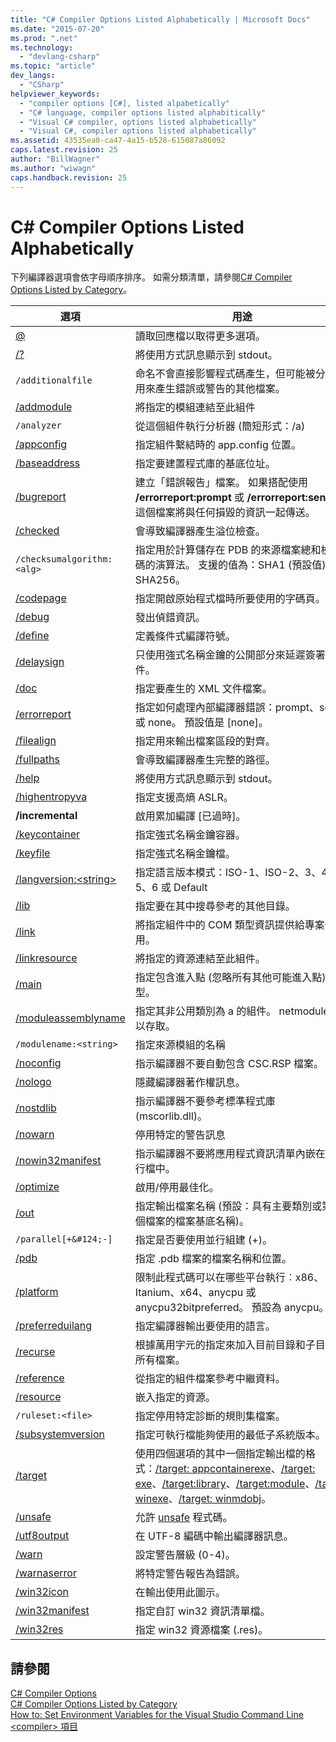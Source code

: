 ```yaml
---
title: "C# Compiler Options Listed Alphabetically | Microsoft Docs"
ms.date: "2015-07-20"
ms.prod: ".net"
ms.technology: 
  - "devlang-csharp"
ms.topic: "article"
dev_langs: 
  - "CSharp"
helpviewer_keywords: 
  - "compiler options [C#], listed alpabetically"
  - "C# language, compiler options listed alphabitically"
  - "Visual C# compiler, options listed alphabetically"
  - "Visual C#, compiler options listed alphabetically"
ms.assetid: 43535ea0-ca47-4a15-b528-615087a86092
caps.latest.revision: 25
author: "BillWagner"
ms.author: "wiwagn"
caps.handback.revision: 25
---
```

# C# Compiler Options Listed Alphabetically
下列編譯器選項會依字母順序排序。  如需分類清單，請參閱[C\# Compiler Options Listed by Category](../../../csharp/language-reference/compiler-options/listed-by-category.md)。  
  
|選項|用途|  
|--------|--------|  
|[@](../../../csharp/language-reference/compiler-options/response-file-compiler-option.md)|讀取回應檔以取得更多選項。|  
|[\/?](../../../csharp/language-reference/compiler-options/help-compiler-option.md)|將使用方式訊息顯示到 stdout。|  
|`/additionalfile`|命名不會直接影響程式碼產生，但可能被分析器用來產生錯誤或警告的其他檔案。|  
|[\/addmodule](../../../csharp/language-reference/compiler-options/addmodule-compiler-option.md)|將指定的模組連結至此組件|  
|`/analyzer`|從這個組件執行分析器 \(簡短形式：\/a\)|  
|[\/appconfig](../../../csharp/language-reference/compiler-options/appconfig-compiler-option.md)|指定組件繫結時的 app.config 位置。|  
|[\/baseaddress](../../../csharp/language-reference/compiler-options/baseaddress-compiler-option.md)|指定要建置程式庫的基底位址。|  
|[\/bugreport](../../../csharp/language-reference/compiler-options/bugreport-compiler-option.md)|建立「錯誤報告」檔案。  如果搭配使用 **\/errorreport:prompt** 或 **\/errorreport:send**，這個檔案將與任何損毀的資訊一起傳送。|  
|[\/checked](../../../csharp/language-reference/compiler-options/checked-compiler-option.md)|會導致編譯器產生溢位檢查。|  
|`/checksumalgorithm:<alg>`|指定用於計算儲存在 PDB 的來源檔案總和檢查碼的演算法。  支援的值為：SHA1 \(預設值\) 或 SHA256。|  
|[\/codepage](../../../csharp/language-reference/compiler-options/codepage-compiler-option.md)|指定開啟原始程式檔時所要使用的字碼頁。|  
|[\/debug](../../../csharp/language-reference/compiler-options/debug-compiler-option.md)|發出偵錯資訊。|  
|[\/define](../../../csharp/language-reference/compiler-options/define-compiler-option.md)|定義條件式編譯符號。|  
|[\/delaysign](../../../csharp/language-reference/compiler-options/delaysign-compiler-option.md)|只使用強式名稱金鑰的公開部分來延遲簽署組件。|  
|[\/doc](../../../csharp/language-reference/compiler-options/doc-compiler-option.md)|指定要產生的 XML 文件檔案。|  
|[\/errorreport](../../../csharp/language-reference/compiler-options/errorreport-compiler-option.md)|指定如何處理內部編譯器錯誤：prompt、send 或 none。  預設值是 \[none\]。|  
|[\/filealign](../../../csharp/language-reference/compiler-options/filealign-compiler-option.md)|指定用來輸出檔案區段的對齊。|  
|[\/fullpaths](../../../csharp/language-reference/compiler-options/fullpaths-compiler-option.md)|會導致編譯器產生完整的路徑。|  
|[\/help](../../../csharp/language-reference/compiler-options/help-compiler-option.md)|將使用方式訊息顯示到 stdout。|  
|[\/highentropyva](../../../csharp/language-reference/compiler-options/highentropyva-compiler-option.md)|指定支援高熵 ASLR。|  
|**\/incremental**|啟用累加編譯 \[已過時\]。|  
|[\/keycontainer](../../../csharp/language-reference/compiler-options/keycontainer-compiler-option.md)|指定強式名稱金鑰容器。|  
|[\/keyfile](../../../csharp/language-reference/compiler-options/keyfile-compiler-option.md)|指定強式名稱金鑰檔。|  
|[\/langversion:\<string\>](../../../csharp/language-reference/compiler-options/langversion-compiler-option.md)|指定語言版本模式：ISO\-1、ISO\-2、3、4、5、6 或 Default|  
|[\/lib](../../../csharp/language-reference/compiler-options/lib-compiler-option.md)|指定要在其中搜尋參考的其他目錄。|  
|[\/link](../../../csharp/language-reference/compiler-options/link-compiler-option.md)|將指定組件中的 COM 類型資訊提供給專案使用。|  
|[\/linkresource](../../../csharp/language-reference/compiler-options/linkresource-compiler-option.md)|將指定的資源連結至此組件。|  
|[\/main](../../../csharp/language-reference/compiler-options/main-compiler-option.md)|指定包含進入點 \(忽略所有其他可能進入點\) 的類型。|  
|[\/moduleassemblyname](../../../csharp/language-reference/compiler-options/moduleassemblyname-compiler-option.md)|指定其非公用類別為 a 的組件。  netmodule 可以存取。|  
|`/modulename:<string>`|指定來源模組的名稱|  
|[\/noconfig](../../../csharp/language-reference/compiler-options/noconfig-compiler-option.md)|指示編譯器不要自動包含 CSC.RSP 檔案。|  
|[\/nologo](../../../csharp/language-reference/compiler-options/nologo-compiler-option.md)|隱藏編譯器著作權訊息。|  
|[\/nostdlib](../../../csharp/language-reference/compiler-options/nostdlib-compiler-option.md)|指示編譯器不要參考標準程式庫 \(mscorlib.dll\)。|  
|[\/nowarn](../../../csharp/language-reference/compiler-options/nowarn-compiler-option.md)|停用特定的警告訊息|  
|[\/nowin32manifest](../../../csharp/language-reference/compiler-options/nowin32manifest-compiler-option.md)|指示編譯器不要將應用程式資訊清單內嵌在可執行檔中。|  
|[\/optimize](../../../csharp/language-reference/compiler-options/optimize-compiler-option.md)|啟用\/停用最佳化。|  
|[\/out](../../../csharp/language-reference/compiler-options/out-compiler-option.md)|指定輸出檔案名稱 \(預設：具有主要類別或第一個檔案的檔案基底名稱\)。|  
|`/parallel[+&#124;-]`|指定是否要使用並行組建 \(\+\)。|  
|[\/pdb](../../../csharp/language-reference/compiler-options/pdb-compiler-option.md)|指定 .pdb 檔案的檔案名稱和位置。|  
|[\/platform](../../../csharp/language-reference/compiler-options/platform-compiler-option.md)|限制此程式碼可以在哪些平台執行︰x86、Itanium、x64、anycpu 或 anycpu32bitpreferred。  預設為 anycpu。|  
|[\/preferreduilang](../../../csharp/language-reference/compiler-options/preferreduilang-compiler-option.md)|指定編譯器輸出要使用的語言。|  
|[\/recurse](../../../csharp/language-reference/compiler-options/recurse-compiler-option.md)|根據萬用字元的指定來加入目前目錄和子目錄中所有檔案。|  
|[\/reference](../../../csharp/language-reference/compiler-options/reference-compiler-option.md)|從指定的組件檔案參考中繼資料。|  
|[\/resource](../../../csharp/language-reference/compiler-options/resource-compiler-option.md)|嵌入指定的資源。|  
|`/ruleset:<file>`|指定停用特定診斷的規則集檔案。|  
|[\/subsystemversion](../../../csharp/language-reference/compiler-options/subsystemversion-compiler-option.md)|指定可執行檔能夠使用的最低子系統版本。|  
|[\/target](../../../csharp/language-reference/compiler-options/target-compiler-option.md)|使用四個選項的其中一個指定輸出檔的格式：[\/target: appcontainerexe](../../../csharp/language-reference/compiler-options/target-appcontainerexe-compiler-option.md)、[\/target: exe](../../../csharp/language-reference/compiler-options/target-exe-compiler-option.md)、[\/target:library](../../../csharp/language-reference/compiler-options/target-library-compiler-option.md)、[\/target:module](../../../csharp/language-reference/compiler-options/target-module-compiler-option.md)、[\/target: winexe](../../../csharp/language-reference/compiler-options/target-winexe-compiler-option.md)、[\/target: winmdobj](../../../csharp/language-reference/compiler-options/target-winmdobj-compiler-option.md)。|  
|[\/unsafe](../../../csharp/language-reference/compiler-options/unsafe-compiler-option.md)|允許 [unsafe](../../../csharp/language-reference/keywords/unsafe.md) 程式碼。|  
|[\/utf8output](../../../csharp/language-reference/compiler-options/utf8output-compiler-option.md)|在 UTF\-8 編碼中輸出編譯器訊息。|  
|[\/warn](../../../csharp/language-reference/compiler-options/warn-compiler-option.md)|設定警告層級 \(0\-4\)。|  
|[\/warnaserror](../../../csharp/language-reference/compiler-options/warnaserror-compiler-option.md)|將特定警告報告為錯誤。|  
|[\/win32icon](../../../csharp/language-reference/compiler-options/win32icon-compiler-option.md)|在輸出使用此圖示。|  
|[\/win32manifest](../../../csharp/language-reference/compiler-options/win32manifest-compiler-option.md)|指定自訂 win32 資訊清單檔。|  
|[\/win32res](../../../csharp/language-reference/compiler-options/win32res-compiler-option.md)|指定 win32 資源檔案 \(.res\)。|  
  
## 請參閱  
 [C\# Compiler Options](../../../csharp/language-reference/compiler-options/index.md)   
 [C\# Compiler Options Listed by Category](../../../csharp/language-reference/compiler-options/listed-by-category.md)   
 [How to: Set Environment Variables for the Visual Studio Command Line](../../../csharp/language-reference/compiler-options/how-to-set-environment-variables-for-the-visual-studio-command-line.md)   
 [\<compiler\> 項目](../Topic/%3Ccompiler%3E%20Element.md)